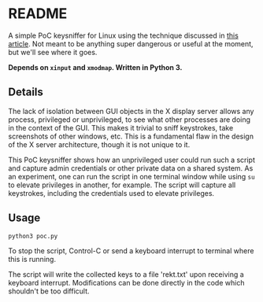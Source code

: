 # README
A simple PoC keysniffer for Linux using the technique discussed in [this article](http://theinvisiblethings.blogspot.com/2011/04/linux-security-circus-on-gui-isolation.html). Not meant to be anything super dangerous or useful at the moment, but we'll see where it goes.


**Depends on `xinput` and `xmodmap`. Written in Python 3.**

## Details
The lack of isolation between GUI objects in the X display server allows any process, privileged or unprivileged, to see what other processes are doing in the context of the GUI. This makes it trivial to sniff keystrokes, take screenshots of other windows, etc. This is a fundamental flaw in the design of the X server architecture, though it is not unique to it.

This PoC keysniffer shows how an unprivileged user could run such a script and capture admin credentials or other private data on a shared system. As an experiment, one can run the script in one terminal window while using `su` to elevate privileges in another, for example. The script will capture all keystrokes, including the credentials used to elevate privileges.

## Usage
```
python3 poc.py
```
To stop the script, Control-C or send a keyboard interrupt to terminal where this is running.

The script will write the collected keys to a file 'rekt.txt' upon receiving a keyboard interrupt. Modifications can be done directly in the code which shouldn't be too difficult.
